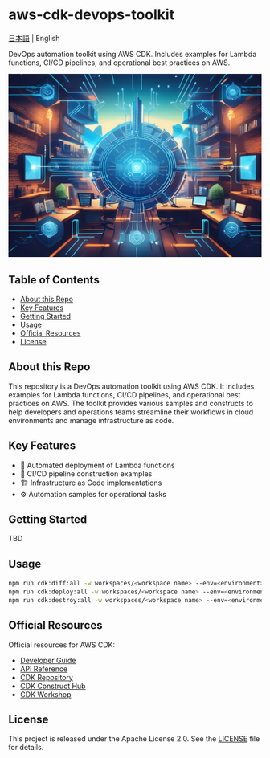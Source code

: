 # aws-cdk-devops-toolkit<!-- omit in toc -->

[日本語](README.ja.md) | English

DevOps automation toolkit using AWS CDK. Includes examples for Lambda functions, CI/CD pipelines, and operational best practices on AWS.

![banner](/banner.png)

## Table of Contents<!-- omit in toc -->

- [About this Repo](#about-this-repo)
- [Key Features](#key-features)
- [Getting Started](#getting-started)
- [Usage](#usage)
- [Official Resources](#official-resources)
- [License](#license)

## About this Repo

This repository is a DevOps automation toolkit using AWS CDK. It includes examples for Lambda functions, CI/CD pipelines, and operational best practices on AWS. The toolkit provides various samples and constructs to help developers and operations teams streamline their workflows in cloud environments and manage infrastructure as code.

## Key Features

- 🚀 Automated deployment of Lambda functions
- 🔄 CI/CD pipeline construction examples
- 🏗 Infrastructure as Code implementations
- ⚙ Automation samples for operational tasks

## Getting Started

TBD

## Usage

```sh
npm run cdk:diff:all -w workspaces/<workspace name> --env=<environment> --project=<project name>
npm run cdk:deploy:all -w workspaces/<workspace name> --env=<environment> --project=<project name>
npm run cdk:destroy:all -w workspaces/<workspace name> --env=<environment> --project=<project name>
```

## Official Resources

Official resources for AWS CDK:

- [Developer Guide](https://docs.aws.amazon.com/cdk/v2/guide/home.html)
- [API Reference](https://docs.aws.amazon.com/cdk/api/v2/docs/aws-construct-library.html)
- [CDK Repository](https://github.com/aws/aws-cdk)
- [CDK Construct Hub](https://constructs.dev/)
- [CDK Workshop](https://cdkworkshop.com/)

## License

This project is released under the Apache License 2.0. See the [LICENSE](LICENSE) file for details.
